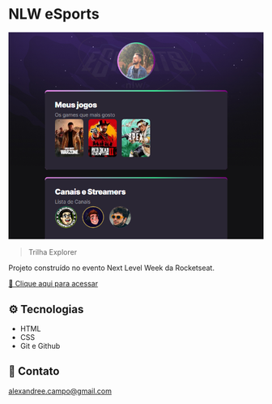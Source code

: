 # NLW eSports

![preview](./.github/preview.png)

>Trilha Explorer

Projeto construído no evento Next Level Week da Rocketseat.

[🔗 Clique aqui para acessar](https://xandele.github.io/nlw-esports-explorer/)

## ⚙️ Tecnologias

- HTML
- CSS
- Git e Github

## 📧 Contato

alexandree.campo@gmail.com